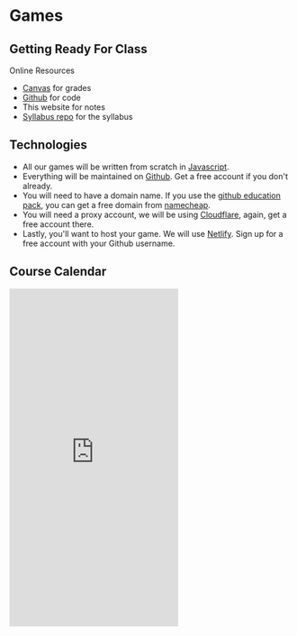 # Games



 ## Getting Ready For Class

 Online Resources
 - [Canvas](https://canvas.unomaha.edu) for grades
 - [Github](https://github.com/CS2510) for code
 - This website for notes
 - [Syllabus repo](https://github.com/bricksphd/teaching) for the syllabus

 ## Technologies

 - All our games will be written from scratch in [Javascript](https://w3schools.com/js).
 - Everything will be maintained on [Github](https://github.com). Get a free account if you don't already.
 - You will need to have a domain name. If you use the [github education pack](https://education.github.com/pack), you can get a free domain from [namecheap](https://namecheap.com).
 - You will need a proxy account, we will be using [Cloudflare](https://cloudflare.com), again, get a free account there.
 - Lastly, you'll want to host your game. We will use [Netlify](https://netlify.com). Sign up for a free account with your Github username.

 ## Course Calendar

 <iframe src="https://calendar.google.com/calendar/embed?src=unomaha.edu_rt7ll8keltvc04721p2ftrhs50%40group.calendar.google.com&ctz=America%2FChicago&showTz=0&showTitle=0&showPrint=0&showCalendars=0" style="border: 0" :width="800" height="600" frameborder="0" scrolling="no" showTz=0></iframe>